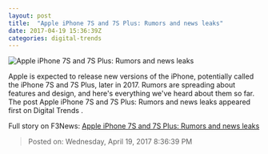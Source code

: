 ```yaml
---
layout: post
title:  "Apple iPhone 7S and 7S Plus: Rumors and news leaks"
date: 2017-04-19 15:36:39Z
categories: digital-trends
---
```


![Apple iPhone 7S and 7S Plus: Rumors and news leaks](http://icdn3.digitaltrends.com/image/apple-iphone-6s_7835-2-1200x630-c.jpg)

Apple is expected to release new versions of the iPhone, potentially called the iPhone 7S and 7S Plus, later in 2017. Rumors are spreading about features and design, and here's everything we've heard about them so far. The post Apple iPhone 7S and 7S Plus: Rumors and news leaks appeared first on Digital Trends .


Full story on F3News: [Apple iPhone 7S and 7S Plus: Rumors and news leaks](http://www.f3nws.com/n/AqNny)

> Posted on: Wednesday, April 19, 2017 8:36:39 PM
